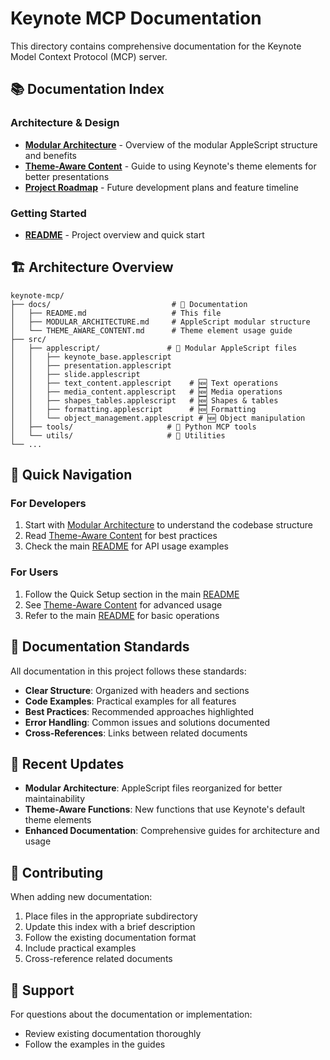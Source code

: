 # Keynote MCP Documentation

This directory contains comprehensive documentation for the Keynote Model Context Protocol (MCP) server.

## 📚 Documentation Index

### Architecture & Design
- **[Modular Architecture](./MODULAR_ARCHITECTURE.md)** - Overview of the modular AppleScript structure and benefits
- **[Theme-Aware Content](./THEME_AWARE_CONTENT.md)** - Guide to using Keynote's theme elements for better presentations
- **[Project Roadmap](./ROADMAP.md)** - Future development plans and feature timeline

### Getting Started
- **[README](../README.md)** - Project overview and quick start

## 🏗️ Architecture Overview

```
keynote-mcp/
├── docs/                           # 📖 Documentation
│   ├── README.md                   # This file
│   ├── MODULAR_ARCHITECTURE.md     # AppleScript modular structure
│   └── THEME_AWARE_CONTENT.md      # Theme element usage guide
├── src/
│   ├── applescript/               # 🍎 Modular AppleScript files
│   │   ├── keynote_base.applescript
│   │   ├── presentation.applescript
│   │   ├── slide.applescript
│   │   ├── text_content.applescript    # 🆕 Text operations
│   │   ├── media_content.applescript   # 🆕 Media operations
│   │   ├── shapes_tables.applescript   # 🆕 Shapes & tables
│   │   ├── formatting.applescript      # 🆕 Formatting
│   │   └── object_management.applescript # 🆕 Object manipulation
│   ├── tools/                     # 🐍 Python MCP tools
│   └── utils/                     # 🔧 Utilities
└── ...
```

## 🚀 Quick Navigation

### For Developers
1. Start with [Modular Architecture](./MODULAR_ARCHITECTURE.md) to understand the codebase structure
2. Read [Theme-Aware Content](./THEME_AWARE_CONTENT.md) for best practices
3. Check the main [README](../README.md) for API usage examples

### For Users
1. Follow the Quick Setup section in the main [README](../README.md)
2. See [Theme-Aware Content](./THEME_AWARE_CONTENT.md) for advanced usage
3. Refer to the main [README](../README.md) for basic operations

## 📝 Documentation Standards

All documentation in this project follows these standards:

- **Clear Structure**: Organized with headers and sections
- **Code Examples**: Practical examples for all features
- **Best Practices**: Recommended approaches highlighted
- **Error Handling**: Common issues and solutions documented
- **Cross-References**: Links between related documents

## 🔄 Recent Updates

- **Modular Architecture**: AppleScript files reorganized for better maintainability
- **Theme-Aware Functions**: New functions that use Keynote's default theme elements
- **Enhanced Documentation**: Comprehensive guides for architecture and usage

## 🤝 Contributing

When adding new documentation:

1. Place files in the appropriate subdirectory
2. Update this index with a brief description
3. Follow the existing documentation format
4. Include practical examples
5. Cross-reference related documents

## 📧 Support

For questions about the documentation or implementation:

- Review existing documentation thoroughly
- Follow the examples in the guides
